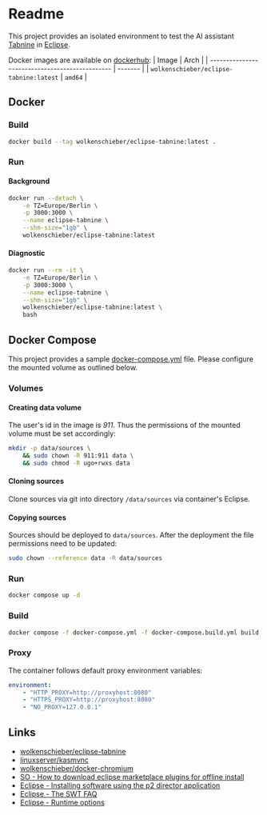 # Readme

This project provides an isolated environment to test the AI assistant [Tabnine](https://www.tabnine.com/) in [Eclipse](https://www.eclipse.org/). 

Docker images are available on [dockerhub](https://hub.docker.com/r/wolkenschieber/eclipse-tabnine):
| Image                                           | Arch    |
| ----------------------------------------------- | ------- |
| `wolkenschieber/eclipse-tabnine:latest`         | `amd64` |

## Docker

### Build

```sh
docker build --tag wolkenschieber/eclipse-tabnine:latest .
```
### Run 

#### Background

```sh
docker run --detach \
    -e TZ=Europe/Berlin \
    -p 3000:3000 \
    --name eclipse-tabnine \
    --shm-size="1gb" \
    wolkenschieber/eclipse-tabnine:latest
```

#### Diagnostic

```sh
docker run --rm -it \
    -e TZ=Europe/Berlin \
    -p 3000:3000 \
    --name eclipse-tabnine \
    --shm-size="1gb" \
    wolkenschieber/eclipse-tabnine:latest \
    bash
```

## Docker Compose

This project provides a sample [docker-compose.yml](https://github.com/wolkenschieber/eclipse-tabnine/blob/master/docker-compose.yml) file. Please configure the mounted volume as outlined below.

### Volumes

#### Creating data volume

The user's id in the image is _911_. Thus the permissions of the mounted volume must be set accordingly:
```sh
mkdir -p data/sources \
    && sudo chown -R 911:911 data \
    && sudo chmod -R ugo+rwxs data 
```
#### Cloning sources

Clone sources via git into directory `/data/sources` via container's Eclipse.

#### Copying sources

Sources should be deployed to `data/sources`. After the deployment the file permissions need to be updated:
```sh
sudo chown --reference data -R data/sources
```
### Run

```sh
docker compose up -d
```
### Build

```sh
docker compose -f docker-compose.yml -f docker-compose.build.yml build
```
### Proxy

The container follows default proxy environment variables:
```yaml
environment:
    - "HTTP_PROXY=http://proxyhost:8080"
    - "HTTPS_PROXY=http://proxyhost:8080"      
    - "NO_PROXY=127.0.0.1"
```

## Links

* [wolkenschieber/eclipse-tabnine](https://hub.docker.com/r/wolkenschieber/eclipse-tabnine)
* [linuxserver/kasmvnc](https://github.com/linuxserver/docker-baseimage-kasmvnc)
* [wolkenschieber/docker-chromium](https://github.com/wolkenschieber/docker-chromium/tree/master)
* [SO - How to download eclipse marketplace plugins for offline install](https://stackoverflow.com/questions/70746838/how-to-download-eclipse-marketplace-plugins-for-offline-install)
* [Eclipse - Installing software using the p2 director application](https://help.eclipse.org/latest/index.jsp?topic=/org.eclipse.platform.doc.isv/guide/p2_director.html)
* [Eclipse - The SWT FAQ](https://www.eclipse.org/swt/faq.php#browserlinux)
* [Eclipse - Runtime options](https://help.eclipse.org/latest/index.jsp?topic=%2Forg.eclipse.platform.doc.isv%2Freference%2Fmisc%2Fruntime-options.html)
